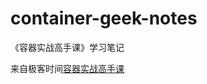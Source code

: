 # container-geek-notes

《容器实战高手课》学习笔记

来自极客时间[容器实战高手课](https://time.geekbang.org/column/intro/100063801)



